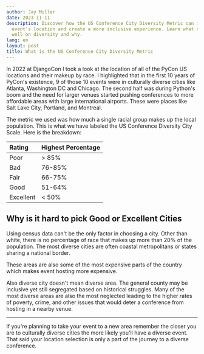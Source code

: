 ```yaml
---
author: Jay Miller
date: 2023-11-11
description: Discover how the US Conference City Diversity Metric can inform your
  event's location and create a more inclusive experience. Learn what cities score
  well on diversity and why.
lang: en
layout: post
title: What is the US Conference City Diversity Metric
---
```


In 2022 at DjangoCon I took a look at the location of all of the PyCon US locations and their makeup by race. I highlighted that in the first 10 years of PyCon's existence, 9 of those 10 events were in culturally diverse cities like Atlanta, Washington DC and Chicago. The second half was during Python's boom and the need for larger venues started pushing conferences to more affordable areas with large international airports. These were places like Salt Lake City, Portland, and Montreal.

The metric we used was how much a single racial group makes up the local population. This is what we have labeled the US Conference Diversity City Scale. Here is the breakdown:

| Rating    | Highest Percentage |
| :-------- | :----------------- |
| Poor      | > 85%              |
| Bad       | 76-85%             |
| Fair      | 66-75%             |
| Good      | 51-64%             |
| Excellent | < 50%              |

## Why is it hard to pick Good or Excellent Cities

Using census data can't be the only factor in choosing a city. Other than white, there is no percentage of race that makes up more than 20% of the population. The most diverse cities are often coastal metropolitans or states sharing a national border.

These areas are also some of the most expensive parts of the country which makes event hosting more expensive.

Also diverse city doesn't mean diverse area. The general county may be inclusive yet still segregated based on historical struggles. Many of the most diverse areas are also the most neglected leading to the higher rates of poverty, crime, and other issues that would deter a conference from hosting in a nearby venue.

---

If you're planning to take your event to a new area remember the closer you are to culturally diverse cities the more likely you'll have a diverse event. That said your location selection is only a part of the journey to a diverse conference.
